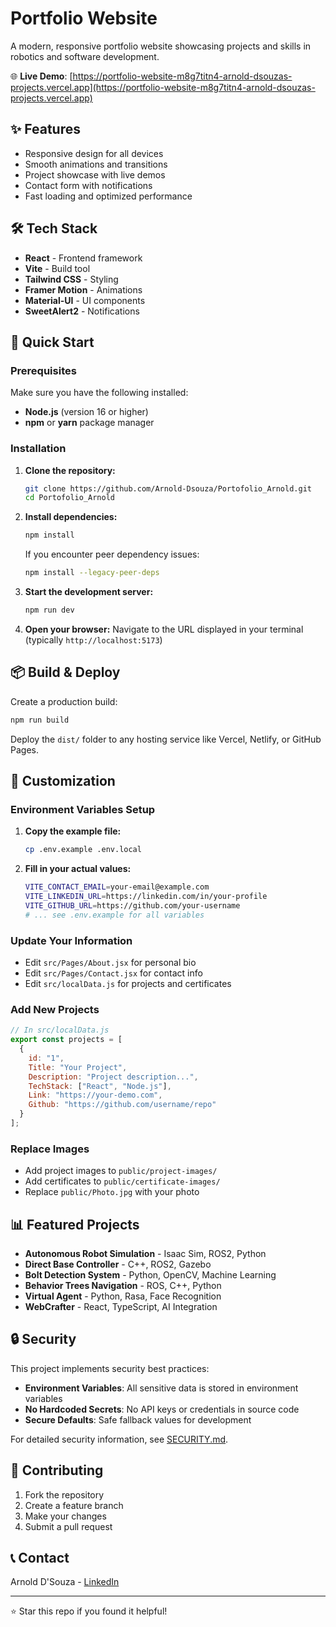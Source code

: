# Portfolio Website

A modern, responsive portfolio website showcasing projects and skills in robotics and software development.

🌐 **Live Demo**: [https://portfolio-website-m8g7titn4-arnold-dsouzas-projects.vercel.app](https://portfolio-website-m8g7titn4-arnold-dsouzas-projects.vercel.app)

## ✨ Features

- Responsive design for all devices
- Smooth animations and transitions
- Project showcase with live demos
- Contact form with notifications
- Fast loading and optimized performance

## 🛠️ Tech Stack

- **React** - Frontend framework
- **Vite** - Build tool
- **Tailwind CSS** - Styling
- **Framer Motion** - Animations
- **Material-UI** - UI components
- **SweetAlert2** - Notifications

## 🚀 Quick Start

### Prerequisites

Make sure you have the following installed:
- **Node.js** (version 16 or higher)
- **npm** or **yarn** package manager

### Installation

1. **Clone the repository:**
   ```bash
   git clone https://github.com/Arnold-Dsouza/Portofolio_Arnold.git
   cd Portofolio_Arnold
   ```

2. **Install dependencies:**
   ```bash
   npm install
   ```

   If you encounter peer dependency issues:
   ```bash
   npm install --legacy-peer-deps
   ```

3. **Start the development server:**
   ```bash
   npm run dev
   ```

4. **Open your browser:**
   Navigate to the URL displayed in your terminal (typically `http://localhost:5173`)

## 📦 Build & Deploy

Create a production build:
```bash
npm run build
```

Deploy the `dist/` folder to any hosting service like Vercel, Netlify, or GitHub Pages.

## 🎨 Customization

### Environment Variables Setup

1. **Copy the example file:**
   ```bash
   cp .env.example .env.local
   ```

2. **Fill in your actual values:**
   ```bash
   VITE_CONTACT_EMAIL=your-email@example.com
   VITE_LINKEDIN_URL=https://linkedin.com/in/your-profile
   VITE_GITHUB_URL=https://github.com/your-username
   # ... see .env.example for all variables
   ```

### Update Your Information
- Edit `src/Pages/About.jsx` for personal bio
- Edit `src/Pages/Contact.jsx` for contact info
- Edit `src/localData.js` for projects and certificates

### Add New Projects
```javascript
// In src/localData.js
export const projects = [
  {
    id: "1",
    Title: "Your Project",
    Description: "Project description...",
    TechStack: ["React", "Node.js"],
    Link: "https://your-demo.com",
    Github: "https://github.com/username/repo"
  }
];
```

### Replace Images
- Add project images to `public/project-images/`
- Add certificates to `public/certificate-images/`
- Replace `public/Photo.jpg` with your photo

## 📊 Featured Projects

- **Autonomous Robot Simulation** - Isaac Sim, ROS2, Python
- **Direct Base Controller** - C++, ROS2, Gazebo
- **Bolt Detection System** - Python, OpenCV, Machine Learning
- **Behavior Trees Navigation** - ROS, C++, Python
- **Virtual Agent** - Python, Rasa, Face Recognition
- **WebCrafter** - React, TypeScript, AI Integration

## 🔒 Security

This project implements security best practices:

- **Environment Variables**: All sensitive data is stored in environment variables
- **No Hardcoded Secrets**: No API keys or credentials in source code
- **Secure Defaults**: Safe fallback values for development

For detailed security information, see [SECURITY.md](SECURITY.md).

## 🤝 Contributing

1. Fork the repository
2. Create a feature branch
3. Make your changes
4. Submit a pull request

## 📞 Contact

Arnold D'Souza - [LinkedIn](https://www.linkedin.com/in/arnold-dsouza-a169b8195/)

---

⭐ Star this repo if you found it helpful!
